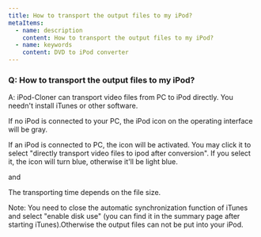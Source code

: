```yaml
---
title: How to transport the output files to my iPod?
metaItems:
  - name: description
    content: How to transport the output files to my iPod?
  - name: keywords
    content: DVD to iPod converter
---
```


### Q: How to transport the output files to my iPod?

A: iPod-Cloner can transport video files from PC to iPod directly. You needn't install iTunes or other software.

If no iPod is connected to your PC, the iPod icon on the operating interface will be gray. 

 

If an iPod is connected to PC, the icon will be activated. You may click it to select "directly transport video files to ipod after conversion". If you select it, the icon will turn blue, otherwise it'll be light blue.
 

  and     

The transporting time depends on the file size.

Note: You need to close the automatic synchronization function of iTunes and select "enable disk use" (you can find it in the summary page after starting iTunes).Otherwise the output files can not be put into your iPod.